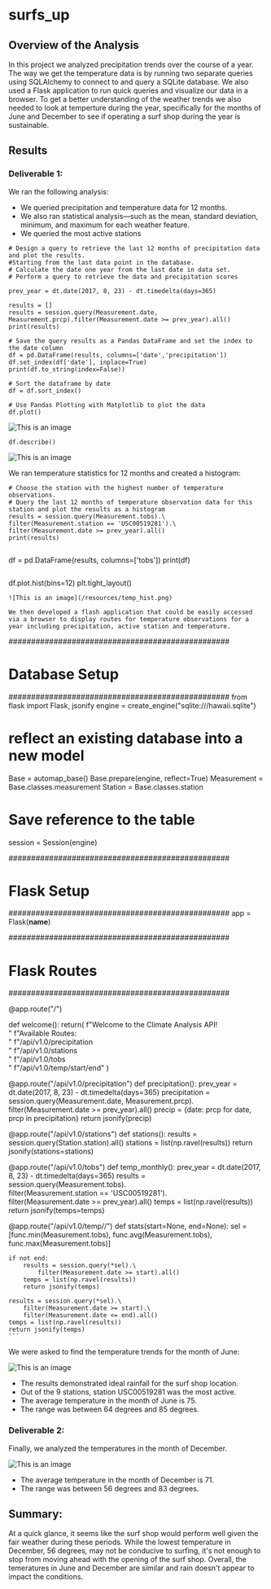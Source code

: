 # surfs_up

## Overview of the Analysis

In this project we analyzed precipitation trends over the course of a year. The way we get the temperature data is by running two separate queries using SQLAlchemy to connect to and query a SQLite database. We also used a Flask application to run quick queries and visualize our data in a browser. To get a better understanding of the weather trends we also needed to look at temperture during the year, specifically for the months of June and December to see if operating a surf shop during the year is sustainable. 


## Results

### Deliverable 1:

We ran the following analysis:
- We queried precipitation and temperature data for 12 months. 
- We also ran statistical analysis—such as the mean, standard deviation, minimum, and maximum for each weather feature.
- We queried the most active stations

```
# Design a query to retrieve the last 12 months of precipitation data and plot the results. 
#Starting from the last data point in the database. 
# Calculate the date one year from the last date in data set.
# Perform a query to retrieve the data and precipitation scores

prev_year = dt.date(2017, 8, 23) - dt.timedelta(days=365)

results = []
results = session.query(Measurement.date, Measurement.prcp).filter(Measurement.date >= prev_year).all()
print(results)

# Save the query results as a Pandas DataFrame and set the index to the date column
df = pd.DataFrame(results, columns=['date','precipitation'])
df.set_index(df['date'], inplace=True)
print(df.to_string(index=False))

```

```
# Sort the dataframe by date
df = df.sort_index()

# Use Pandas Plotting with Matplotlib to plot the data
df.plot()
```

![This is an image](/resources/precipitation12mos.png)

```
df.describe()
```

![This is an image](/resources/precipitationstats.png)

We ran temperature statistics for 12 months and created a histogram:

```
# Choose the station with the highest number of temperature observations.
# Query the last 12 months of temperature observation data for this station and plot the results as a histogram
results = session.query(Measurement.tobs).\
filter(Measurement.station == 'USC00519281').\
filter(Measurement.date >= prev_year).all()
print(results)


```
df = pd.DataFrame(results, columns=['tobs'])
print(df)
```

```
df.plot.hist(bins=12)
plt.tight_layout()
```
![This is an image](/resources/temp_hist.png)

We then developed a flash application that could be easily accessed via a browser to display routes for temperature observations for a year including precipitation, active station and temperature.

```
#################################################
# Database Setup
#################################################
from flask import Flask, jsonify
engine = create_engine("sqlite:///hawaii.sqlite")

# reflect an existing database into a new model
Base = automap_base()
Base.prepare(engine, reflect=True)
Measurement = Base.classes.measurement
Station = Base.classes.station

# Save reference to the table
session = Session(engine)

#################################################
# Flask Setup
#################################################
app = Flask(__name__)


#################################################
# Flask Routes
#################################################

@app.route("/")

def welcome():
    return(
    f"Welcome to the Climate Analysis API!<br/>"
    f"Available Routes:<br/>"
    f"/api/v1.0/precipitation<br/>"
    f"/api/v1.0/stations<br/>"
    f"/api/v1.0/tobs<br/>"
    f"/api/v1.0/temp/start/end"
    )

@app.route("/api/v1.0/precipitation")
def precipitation():
   prev_year = dt.date(2017, 8, 23) - dt.timedelta(days=365)
   precipitation = session.query(Measurement.date, Measurement.prcp).\
      filter(Measurement.date >= prev_year).all()
   precip = {date: prcp for date, prcp in precipitation}
   return jsonify(precip)

@app.route("/api/v1.0/stations")
def stations():
    results = session.query(Station.station).all()
    stations = list(np.ravel(results))
    return jsonify(stations=stations)

@app.route("/api/v1.0/tobs")
def temp_monthly():
    prev_year = dt.date(2017, 8, 23) - dt.timedelta(days=365)
    results = session.query(Measurement.tobs).\
      filter(Measurement.station == 'USC00519281').\
      filter(Measurement.date >= prev_year).all()
    temps = list(np.ravel(results))
    return jsonify(temps=temps)

@app.route("/api/v1.0/temp/<start>/<end>")
def stats(start=None, end=None):
    sel = [func.min(Measurement.tobs), func.avg(Measurement.tobs), func.max(Measurement.tobs)]

    if not end:
        results = session.query(*sel).\
            filter(Measurement.date >= start).all()
        temps = list(np.ravel(results))
        return jsonify(temps)

    results = session.query(*sel).\
        filter(Measurement.date >= start).\
        filter(Measurement.date <= end).all()
    temps = list(np.ravel(results))
    return jsonify(temps)
    ```

We were asked to find the temperature trends for the month of June:

![This is an image](/resources/june_temps.png)

- The results demonstrated ideal rainfall for the surf shop location. 
- Out of the 9 stations, station USC00519281 was the most active. 
- The average temperature in the month of June is 75.
- The range was between 64 degrees and 85 degrees.

### Deliverable 2: 

Finally, we analyzed the temperatures in the month of December.

![This is an image](/resources/dec_temps.png)

- The average temperature in the month of December is 71. 
- The range was between 56 degrees and 83 degrees.

## Summary:

At a quick glance, it seems like the surf shop would perform well given the fair weather during these periods. While the lowest temperature in December, 56 degrees, may not be conducive to surfing, it's not enough to stop from moving ahead with the opening of the surf shop. Overall, the temeratures in June and December are similar and rain doesn't appear to impact the conditions. 